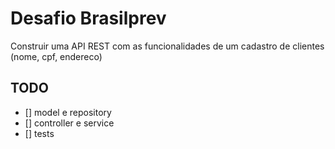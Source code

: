 # Desafio Brasilprev

Construir uma API REST com as funcionalidades de um cadastro de clientes
(nome, cpf, endereco)

## TODO

- [] model e repository
- [] controller e service
- [] tests
